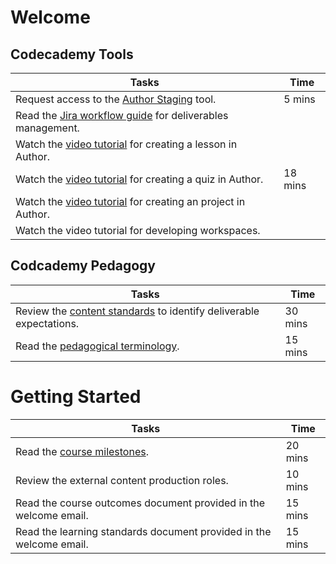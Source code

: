 # Welcome

## Codecademy Tools

| Tasks  | Time  |
| ------------ | ------------ |
| Request access to the [Author Staging]() tool. | 5 mins  |
| Read the [Jira workflow guide](https://ryzacinc.github.io/external-author-onboarding/using-jira) for deliverables management.  |   |
| Watch the [video tutorial]() for creating a lesson in Author.  |   |
| Watch the [video tutorial](https://www.youtube.com/watch?v=hkXmTatucrA) for creating a quiz in Author.  | 18 mins  |
| Watch the [video tutorial]() for creating an project in Author.  |   |
| Watch the video tutorial for developing workspaces.  |   |

## Codcademy Pedagogy

| Tasks  | Time  |
| ------------ | ------------ |
| Review the [content standards](http://codecademy-curriculum-documentation.s3-website-us-east-1.amazonaws.com/) to identify deliverable expectations. | 30 mins  |
| Read the [pedagogical terminology](https://ryzacinc.github.io/external-author-onboarding/codecademy-pedagogy).  | 15 mins  |

# Getting Started

| Tasks  | Time  |
| ------------ | ------------ |
| Read the [course milestones](https://ryzacinc.github.io/external-author-onboarding/course-milestones).  | 20 mins  |
| Review the external content production roles.  | 10 mins  |
| Read the course outcomes document provided in the welcome email.  | 15 mins  |
| Read the learning standards document provided in the welcome email.  | 15 mins  |
